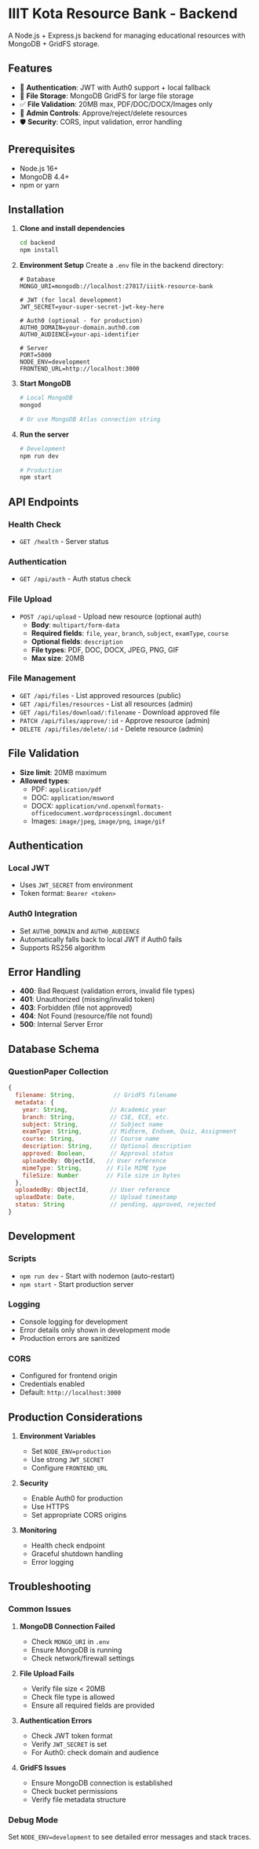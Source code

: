 # IIIT Kota Resource Bank - Backend

A Node.js + Express.js backend for managing educational resources with MongoDB + GridFS storage.

## Features

- 🔐 **Authentication**: JWT with Auth0 support + local fallback
- 📁 **File Storage**: MongoDB GridFS for large file storage
- ✅ **File Validation**: 20MB max, PDF/DOC/DOCX/Images only
- 🚀 **Admin Controls**: Approve/reject/delete resources
- 🛡️ **Security**: CORS, input validation, error handling

## Prerequisites

- Node.js 16+ 
- MongoDB 4.4+
- npm or yarn

## Installation

1. **Clone and install dependencies**
   ```bash
   cd backend
   npm install
   ```

2. **Environment Setup**
   Create a `.env` file in the backend directory:
   ```env
   # Database
   MONGO_URI=mongodb://localhost:27017/iiitk-resource-bank
   
   # JWT (for local development)
   JWT_SECRET=your-super-secret-jwt-key-here
   
   # Auth0 (optional - for production)
   AUTH0_DOMAIN=your-domain.auth0.com
   AUTH0_AUDIENCE=your-api-identifier
   
   # Server
   PORT=5000
   NODE_ENV=development
   FRONTEND_URL=http://localhost:3000
   ```

3. **Start MongoDB**
   ```bash
   # Local MongoDB
   mongod
   
   # Or use MongoDB Atlas connection string
   ```

4. **Run the server**
   ```bash
   # Development
   npm run dev
   
   # Production
   npm start
   ```

## API Endpoints

### Health Check
- `GET /health` - Server status

### Authentication
- `GET /api/auth` - Auth status check

### File Upload
- `POST /api/upload` - Upload new resource (optional auth)
  - **Body**: `multipart/form-data`
  - **Required fields**: `file`, `year`, `branch`, `subject`, `examType`, `course`
  - **Optional fields**: `description`
  - **File types**: PDF, DOC, DOCX, JPEG, PNG, GIF
  - **Max size**: 20MB

### File Management
- `GET /api/files` - List approved resources (public)
- `GET /api/files/resources` - List all resources (admin)
- `GET /api/files/download/:filename` - Download approved file
- `PATCH /api/files/approve/:id` - Approve resource (admin)
- `DELETE /api/files/delete/:id` - Delete resource (admin)

## File Validation

- **Size limit**: 20MB maximum
- **Allowed types**: 
  - PDF: `application/pdf`
  - DOC: `application/msword`
  - DOCX: `application/vnd.openxmlformats-officedocument.wordprocessingml.document`
  - Images: `image/jpeg`, `image/png`, `image/gif`

## Authentication

### Local JWT
- Uses `JWT_SECRET` from environment
- Token format: `Bearer <token>`

### Auth0 Integration
- Set `AUTH0_DOMAIN` and `AUTH0_AUDIENCE`
- Automatically falls back to local JWT if Auth0 fails
- Supports RS256 algorithm

## Error Handling

- **400**: Bad Request (validation errors, invalid file types)
- **401**: Unauthorized (missing/invalid token)
- **403**: Forbidden (file not approved)
- **404**: Not Found (resource/file not found)
- **500**: Internal Server Error

## Database Schema

### QuestionPaper Collection
```javascript
{
  filename: String,           // GridFS filename
  metadata: {
    year: String,            // Academic year
    branch: String,          // CSE, ECE, etc.
    subject: String,         // Subject name
    examType: String,        // Midterm, Endsem, Quiz, Assignment
    course: String,          // Course name
    description: String,     // Optional description
    approved: Boolean,       // Approval status
    uploadedBy: ObjectId,   // User reference
    mimeType: String,       // File MIME type
    fileSize: Number        // File size in bytes
  },
  uploadedBy: ObjectId,      // User reference
  uploadDate: Date,          // Upload timestamp
  status: String             // pending, approved, rejected
}
```

## Development

### Scripts
- `npm run dev` - Start with nodemon (auto-restart)
- `npm start` - Start production server

### Logging
- Console logging for development
- Error details only shown in development mode
- Production errors are sanitized

### CORS
- Configured for frontend origin
- Credentials enabled
- Default: `http://localhost:3000`

## Production Considerations

1. **Environment Variables**
   - Set `NODE_ENV=production`
   - Use strong `JWT_SECRET`
   - Configure `FRONTEND_URL`

2. **Security**
   - Enable Auth0 for production
   - Use HTTPS
   - Set appropriate CORS origins

3. **Monitoring**
   - Health check endpoint
   - Graceful shutdown handling
   - Error logging

## Troubleshooting

### Common Issues

1. **MongoDB Connection Failed**
   - Check `MONGO_URI` in `.env`
   - Ensure MongoDB is running
   - Check network/firewall settings

2. **File Upload Fails**
   - Verify file size < 20MB
   - Check file type is allowed
   - Ensure all required fields are provided

3. **Authentication Errors**
   - Check JWT token format
   - Verify `JWT_SECRET` is set
   - For Auth0: check domain and audience

4. **GridFS Issues**
   - Ensure MongoDB connection is established
   - Check bucket permissions
   - Verify file metadata structure

### Debug Mode
Set `NODE_ENV=development` to see detailed error messages and stack traces.


